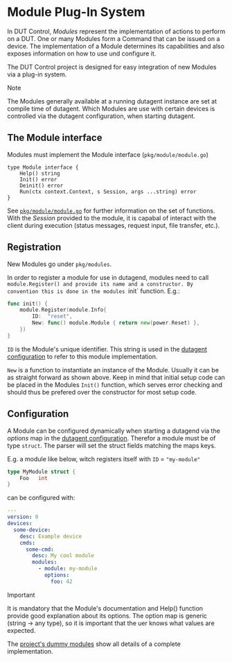 # Module Plug-In System

In DUT Control, _Modules_ represent the implementation of actions to perform on a DUT. One or many Modules form a Command that can be issued on a device. The implementation of a Module determines its capabilities and also exposes information on how to use und configure it.  

The DUT Control project is designed for easy integration of new Modules via a plug-in system.

> [!NOTE] 
> The Modules generally available at a running dutagent instance are set at compile time of dutagent. 
> Which Modules are use with certain devices is controlled via the dutagent configuration, when starting dutagent.

## The Module interface
Modules must implement the Module interface (`pkg/module/module.go`)
```
type Module interface {
	Help() string
	Init() error
	Deinit() error
	Run(ctx context.Context, s Session, args ...string) error
}
```
See [`pkg/module/module.go`](../pkg/module/module.go) for further information on the set of functions. 
With the _Session_ provided to the module, it is capabal of interact with the client during execution (status messages, request input, file transfer, etc.).

## Registration

New Modules go under `pkg/modules`. 

In order to register a module for use in dutagend, modules need to call `module.Register() and provide its name and a constructor. By convention this is done in the modules `init` function. E.g.:
```go
func init() {
	module.Register(module.Info{
		ID:  "reset",
		New: func() module.Module { return new(power.Reset) },
	})
}
```
`ID` is the Module's unique identifier. This string is used in the [dutagent configuration](./dutagent-config.md) to refer to this module implementation. 

`New` is a function to instantiate an instance of the Module. Usually it can be as straight forward as shown above. 
Keep in mind that initial setup code can be placed in the Modules `Init()` function, which serves error checking and should thus be prefered over the constructor for most setup code. 

## Configuration
A Module can be configured dynamically when starting a dutagend via the _options_ map in the [dutagent configuration](./dutagent-config.md#module). Therefor a module must be of type `struct`. The parser will set the struct fields matching the maps keys. 

E.g. a module like below, witch registers itself with `ID` = `"my-module"`
```go
type MyModule struct {
	Foo   int    
}
```
can be configured with:
```yaml
---
version: 0
devices:
  some-device:
    desc: Example device
    cmds:
      some-cmd:
        desc: My cool module
        modules:
          - module: my-module
            options:
              foo: 42
```
> [!IMPORTANT]  
> It is mandatory that the Module's documentation and Help() function provide good explanation about its options.
> The option map is generic (string -> any type), so it is important that the uer knows what values are expected.


The [project's dummy modules](../pkg/module/dummy/dummy_status.go) show all details of a complete implementation.



